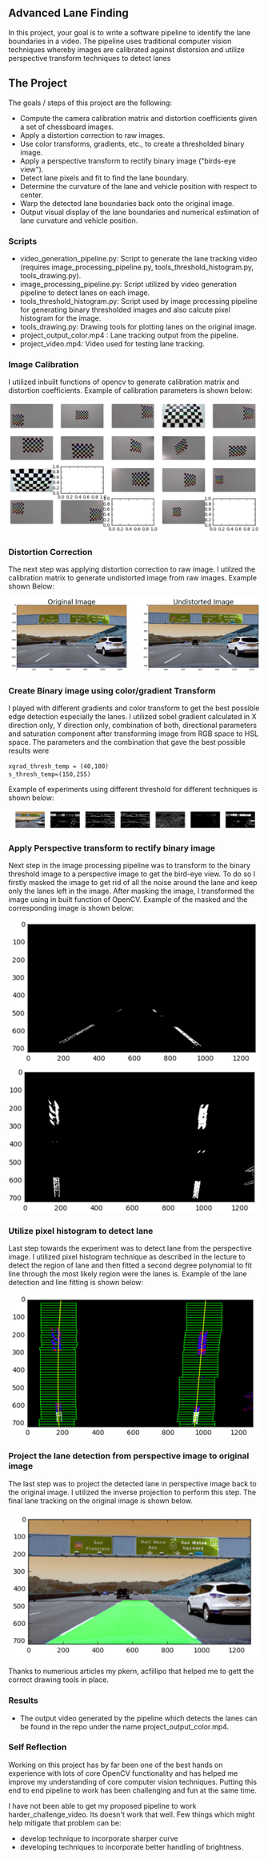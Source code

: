 ## Advanced Lane Finding

In this project, your goal is to write a software pipeline to identify the lane boundaries in a video. The pipeline uses traditional computer vision techniques whereby images are calibrated against distorsion and utilize perspective transform techniques to detect lanes


The Project
---

The goals / steps of this project are the following:

* Compute the camera calibration matrix and distortion coefficients given a set of chessboard images.
* Apply a distortion correction to raw images.
* Use color transforms, gradients, etc., to create a thresholded binary image.
* Apply a perspective transform to rectify binary image ("birds-eye view").
* Detect lane pixels and fit to find the lane boundary.
* Determine the curvature of the lane and vehicle position with respect to center.
* Warp the detected lane boundaries back onto the original image.
* Output visual display of the lane boundaries and numerical estimation of lane curvature and vehicle position.

### Scripts

* video_generation_pipeline.py: Script to generate the lane tracking video (requires image_processing_pipeline.py, tools_threshold_histogram.py, tools_drawing.py).
* image_processing_pipeline.py: Script utilized by video generation pipeline to detect lanes on each image.
* tools_threshold_histogram.py: Script used by image processing pipeline for generating binary thresholded images and also calcute pixel histogram for the image.
* tools_drawing.py: Drawing tools for plotting lanes on the original image.
* project_output_color.mp4 : Lane tracking output from the pipeline.
* project_video.mp4: Video used for testing lane tracking. 


### Image Calibration

I utilized inbuilt functions of opencv to generate calibration matrix and distortion coefficients. Example of calibration parameters is shown below:

![camera_calibration](output_images/camera_calibration.png) 

### Distortion Correction

The next step was applying distortion correction to raw image. I utilzed the calibration matrix to generate undistorted image from raw images. Example shown Below:

![distortion_correction](output_images/undistored_realimage.png) 

### Create Binary image using color/gradient Transform

I played with different gradients and color transform to get the best possible edge detection especially the lanes. I utilized sobel gradient calculated in X direction only, Y direction only, combination of both, directional parameters and saturation component after transforming image from RGB space to HSL space. The parameters and the combination that gave the best possible results were

```
xgrad_thresh_temp = (40,100)
s_thresh_temp=(150,255)
```

Example of experiments using different threshold for different techniques is shown below:

![threshold_experiment](output_images/thresholdingexperiment.png)

### Apply Perspective transform to rectify binary image

Next step in the image processing pipeline was to transform to the binary threshold image to a perspective image to get the bird-eye view. To do so I firstly masked the image to get rid of all the noise around the lane and keep only the lanes left in the image. After masking the image, I transformed the image using in built function of OpenCV. Example of the masked and the corresponding image is shown below:

![masked_image](output_images/maskedlane.png)
![perspective_image](output_images/perspectiveimage.png)

### Utilize pixel histogram to detect lane

Last step towards the experiment was to detect lane from the perspective image. I utilized pixel histogram technique as described in the lecture to detect the region of lane and then fitted a second degree polynomial to fit line through the most likely region were the lanes is. Example of the lane detection and line fitting is shown below:

![lane_detection](output_images/histogrambasedlanedetection.png)

### Project the lane detection from perspective image to original image 

The last step was to project the detected lane in perspective image back to the original image. I utilized the inverse projection to perform this step. The final lane tracking on the original image is shown below. 

![final_lane_tracking](output_images/finallanetracking.png)

Thanks to numerious articles my pkern, acfillipo that helped me to gett the correct drawing tools in place.

### Results

* The output video generated by the pipeline which detects the lanes can be found in the repo under the name project_output_color.mp4.

### Self Reflection

Working on this project has by far been one of the best hands on experience with lots of core OpenCV functionality and has helped me improve my understanding of core computer vision techniques. Putting this end to end pipeline to work has been challenging and fun at the same time. 

I have not been able to get my proposed pipeline to work harder_challenge_video. Its doesn't work that well. Few things which might help mitigate that problem can be:

* develop technique to incorporate sharper curve
* developing techniques to incorporate better handling of brightness.
